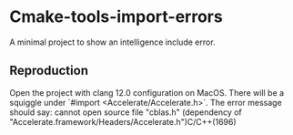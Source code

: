 # Cmake-tools-import-errors
A minimal project to show an intelligence include error.

## Reproduction
Open the project with clang 12.0 configuration on MacOS.
There will be a squiggle under ´#import <Accelerate/Accelerate.h>´.
The error message should say: cannot open source file "cblas.h" (dependency of "Accelerate.framework/Headers/Accelerate.h")C/C++(1696)
